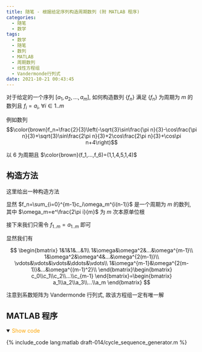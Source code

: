 ```yaml
---
title: 随笔 - 根据给定序列构造周期数列 (附 MATLAB 程序)
categories:
  - 随笔
  - 数学
tags:
  - 数学
  - 随笔
  - 数列
  - MATLAB
  - 周期数列
  - 线性方程组
  - Vandermonde行列式
date: 2021-10-21 00:43:45
---
```


对于给定的一个序列 $[a_1,a_2,\dots,a_m]$, 如何构造数列 $\{f_n\}$ 满足 $\{f_n\}$ 为周期为 $m$ 的数列且 $f_i=a_i,~\forall i\in 1..m$

例如数列
$$\color{brown}f_n=\frac{2}{3}\left(-\sqrt{3}\sin\frac{\pi n}{3}-\cos\frac{\pi n}{3}+\sqrt{3}\sin\frac{2\pi n}{3}+2\cos\frac{2\pi n}{3}+\cos\pi n+4\right)$$

以 6 为周期且 $\color{brown}(f_1,...,f_6)=(1,1,4,5,1,4)$

<!-- more -->

## 构造方法

这里给出一种构造方法

显然 $f_n=\sum_{i=0}^{m-1}c_i\omega_m^{i(n-1)}$ 是一个周期为 $m$ 的数列, 其中 $\omega_m=e^\frac{2\pi i}{m}$ 为 $m$ 次本原单位根

接下来我们只需令 $f_{1..m}=a_{1..m}$ 即可

显然我们有

$$
\begin{bmatrix}
  1&1&1&...&1\\
  1&\omega&\omega^2&...&\omega^{m-1}\\
  1&\omega^2&\omega^4&...&\omega^{2(m-1)}\\
  \vdots&\vdots&\vdots&\ddots&\vdots\\
  1&\omega^{m-1}&\omega^{2(m-1)}&...&\omega^{(m-1)^2}\\
\end{bmatrix}\begin{bmatrix}
  c_0\\c_1\\c_2\\...\\c_{m-1}
\end{bmatrix}=\begin{bmatrix}
  a_1\\a_2\\a_3\\...\\a_m
\end{bmatrix}
$$

注意到系数矩阵为 Vandermonde 行列式, 故该方程组一定有唯一解

## MATLAB 程序

<details open>
<summary><font color='orange'>Show code</font></summary>

{% include_code lang:matlab draft-014/cycle_sequence_generator.m %}

</details>
